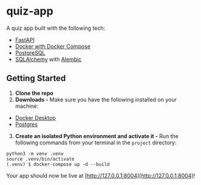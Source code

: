 # quiz-app

A quiz app built with the following tech:

- [FastAPI](https://fastapi.tiangolo.com/)
- [Docker with Docker Compose](https://docs.docker.com/compose/)
- [PostgreSQL](https://www.postgresql.org/)
- [SQLAlchemy](https://docs.sqlalchemy.org/en/20/) with [Alembic](https://alembic.sqlalchemy.org/en/latest/)

## Getting Started

1. **Clone the repo**
2. **Downloads -** Make sure you have the following installed on your machine:

- [Docker Desktop](https://docs.docker.com/get-docker/)
- [Postgres](https://www.postgresql.org/download/)

3. **Create an isolated Python environment and activate it -** Run the following commands from your terminal in the `project` directory:

```
python3 -m venv .venv
source .venv/bin/activate
(.venv) $ docker-compose up -d --build
```

Your app should now be live at [http://127.0.0.1:8004](http://127.0.0.1:8004)!
